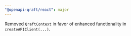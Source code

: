 ```yaml
---
"@openapi-qraft/react": major
---
```


Removed `QraftContext` in favor of enhanced functionality in `createAPIClient(...)`.
